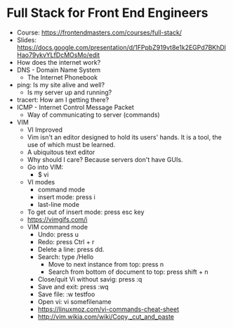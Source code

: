 # Full Stack for Front End Engineers

* Course: <https://frontendmasters.com/courses/full-stack/>
* Slides: <https://docs.google.com/presentation/d/1FPpbZ919vt8e1k2EGPd7BKhDlHao79ykvYLfDcMOsMo/edit>
* How does the internet work?
* DNS - Domain Name System
  * The Internet Phonebook
* ping: Is my site alive and well?
  * Is my server up and running?
* tracert: How am I getting there?
* ICMP - Internet Control Message Packet
  * Way of communicating to server (commands)
* VIM
  * VI Improved
  * Vim isn't an editor designed to hold its users' hands. It is a tool, the use of which must be learned.
  * A ubiquitous text editor
  * Why should I care? Because servers don't have GUIs.
  * Go into VIM:
    * $ vi
  * VI modes
    * command mode
    * insert mode: press i
    * last-line mode
  * To get out of insert mode: press esc key
  * <https://vimgifs.com/i>
  * VIM command mode
    * Undo: press u
    * Redo: press Ctrl + r
    * Delete a line: press dd.
    * Search: type /Hello
      * Move to next instance from top: press n
      * Search from bottom of document to top: press shift + n
    * Close/quit Vi without savig: press :q
    * Save and exit: press :wq
    * Save file: :w testfoo
    * Open vi: vi somefilename
    * <https://linuxmoz.com/vi-commands-cheat-sheet>
    * <http://vim.wikia.com/wiki/Copy,_cut_and_paste>

